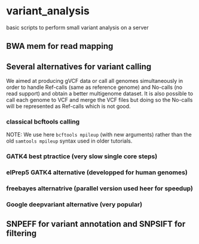 # variant_analysis
basic scripts to perform small variant analysis on a server

## BWA mem for read mapping

## Several alternatives for variant calling

We aimed at producing gVCF data or call all genomes simultaneously in order to handle Ref-calls (same as reference genome) and No-calls (no read support) and obtain a better multigenome dataset. It is also possible to call each genome to VCF and merge the VCF files but doing so the No-calls will be represented as Ref-calls which is not good.

### classical bcftools calling

NOTE: We use here ```bcftools mpileup``` (with new arguments) rather than the old ```samtools mpileup``` syntax used in older tutorials.

### GATK4 best ptractice (very slow single core steps)

### elPrep5 GATK4 alternative (developped for human genomes)

### freebayes alternatrive (parallel version used heer for speedup)

### Google deepvariant alternative (very popular)

## SNPEFF for variant annotation and SNPSIFT for filtering

